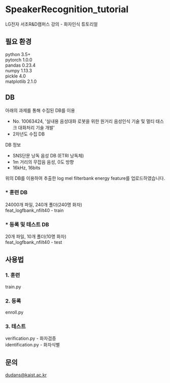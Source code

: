 # SpeakerRecognition_tutorial

LG전자 서초R&D캠퍼스 강의 - 화자인식 튜토리얼

## 필요 환경
python 3.5+  
pytorch 1.0.0  
pandas 0.23.4  
numpy 1.13.3  
pickle 4.0  
matplotlib 2.1.0  

## DB
아래의 과제를 통해 수집된 DB를 이용 
- No. 10063424, '실내용 음성대화 로봇을 위한 원거리 음성인식 기술 및 멀티 태스크 대화처리 기술 개발'
- 2차년도 수집 DB

DB 정보
- SNS단문 낭독 음성 DB (ETRI 낭독체)
- 1m 거리의 무잡음 음성, 0도 방향
- 16kHz, 16bits  

위의 DB를 이용하여 추출한 log mel filterbank energy feature를 업로드하였습니다.

### * 훈련 DB
24000개 파일, 240개 폴더(240명 화자)  
feat_logfbank_nfilt40 - train

### * 등록 및 테스트 DB
20개 파일, 10개 폴더(10명 화자)  
feat_logfbank_nfilt40 - test

## 사용법
### 1. 훈련
train.py  

### 2. 등록
enroll.py  

### 3. 테스트
verification.py - 화자검증  
identification.py - 화자식별  



## 문의
dudans@kaist.ac.kr
